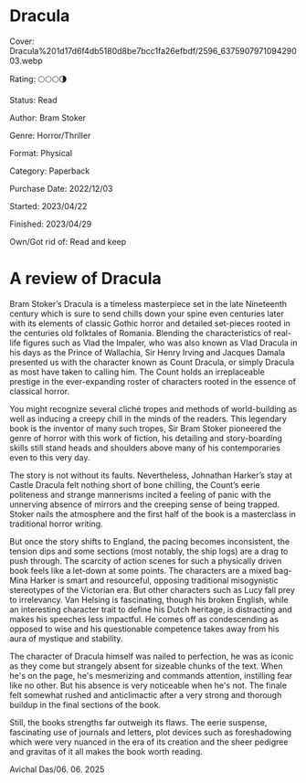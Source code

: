 # Dracula

Cover: Dracula%201d17d6f4db5180d8be7bcc1fa26efbdf/2596_637590797109429003.webp

Rating: 🌕🌕🌕🌗

Status: Read

Author: Bram Stoker

Genre: Horror/Thriller

Format: Physical

Category: Paperback

Purchase Date: 2022/12/03

Started: 2023/04/22

Finished: 2023/04/29

Own/Got rid of: Read and keep

# **A review of Dracula**

Bram Stoker’s Dracula is a timeless masterpiece set in the late Nineteenth century which is sure to send chills down your spine even centuries later with its elements of classic Gothic horror and detailed set-pieces rooted in the centuries old folktales of Romania. Blending the characteristics of real-life figures such as Vlad the Impaler, who was also known as Vlad Dracula in his days as the Prince of Wallachia, Sir Henry Irving and Jacques Damala presented us with the character known as Count Dracula, or simply Dracula as most have taken to calling him. The Count holds an irreplaceable prestige in the ever-expanding roster of characters rooted in the essence of classical horror.

You might recognize several cliché tropes and methods of world-building as well as inducing a creepy chill in the minds of the readers. This legendary book is the inventor of many such tropes, Sir Bram Stoker pioneered the genre of horror with this work of fiction, his detailing and story-boarding skills still stand heads and shoulders above many of his contemporaries even to this very day.

The story is not without its faults. Nevertheless, Johnathan Harker’s stay at Castle Dracula felt nothing short of bone chilling, the Count’s eerie politeness and strange mannerisms incited a feeling of panic with the unnerving absence of mirrors and the creeping sense of being trapped. Stoker nails the atmosphere and the first half of the book is a masterclass in traditional horror writing.

But once the story shifts to England, the pacing becomes inconsistent, the tension dips and some sections (most notably, the ship logs) are a drag to push through. The scarcity of action scenes for such a physically driven book feels like a let-down at some points. The characters are a mixed bag- Mina Harker is smart and resourceful, opposing traditional misogynistic stereotypes of the Victorian era. But other characters such as Lucy fall prey to irrelevancy. Van Helsing is fascinating, though his broken English, while an interesting character trait to define his Dutch heritage, is distracting and makes his speeches less impactful. He comes off as condescending as opposed to wise and his questionable competence takes away from his aura of mystique and stability.

The character of Dracula himself was nailed to perfection, he was as iconic as they come but strangely absent for sizeable chunks of the text. When he's on the page, he's mesmerizing and commands attention, instilling fear like no other. But his absence is very noticeable when he's not. The finale felt somewhat rushed and anticlimactic after a very strong and thorough buildup in the final sections of the book.

Still, the books strengths far outweigh its flaws. The eerie suspense, fascinating use of journals and letters, plot devices such as foreshadowing which were very nuanced in the era of its creation and the sheer pedigree and gravitas of it all makes the book worth reading.

Avichal Das/06. 06. 2025
